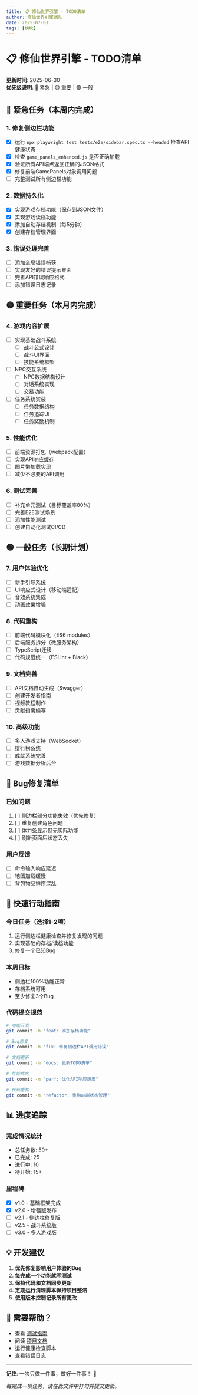 ```yaml
---
title: 📋 修仙世界引擎 - TODO清单
author: 修仙世界引擎团队
date: 2025-07-01
tags: [模块]
---
```


# 📋 修仙世界引擎 - TODO清单

**更新时间**: 2025-06-30  
**优先级说明**: 🔴 紧急 | 🟡 重要 | 🟢 一般

## 🔴 紧急任务（本周内完成）

### 1. 修复侧边栏功能
- [x] 运行 `npx playwright test tests/e2e/sidebar.spec.ts --headed` 检查API健康状态
- [x] 检查 `game_panels_enhanced.js` 是否正确加载
- [x] 验证所有API端点返回正确的JSON格式
- [x] 修复前端GamePanels对象调用问题
- [ ] 完整测试所有侧边栏功能

### 2. 数据持久化
- [x] 实现游戏存档功能（保存到JSON文件）
- [x] 实现游戏读档功能
- [x] 添加自动存档机制（每5分钟）
- [x] 创建存档管理界面

### 3. 错误处理完善
- [ ] 添加全局错误捕获
- [ ] 实现友好的错误提示界面
- [ ] 完善API错误响应格式
- [ ] 添加错误日志记录

## 🟡 重要任务（本月内完成）

### 4. 游戏内容扩展
- [ ] 实现基础战斗系统
  - [ ] 战斗公式设计
  - [ ] 战斗UI界面
  - [ ] 技能系统框架
- [ ] NPC交互系统
  - [ ] NPC数据结构设计
  - [ ] 对话系统实现
  - [ ] 交易功能
- [ ] 任务系统实装
  - [ ] 任务数据结构
  - [ ] 任务追踪UI
  - [ ] 任务奖励机制

### 5. 性能优化
- [ ] 前端资源打包（webpack配置）
- [ ] 实现API响应缓存
- [ ] 图片懒加载实现
- [ ] 减少不必要的API调用

### 6. 测试完善
- [ ] 补充单元测试（目标覆盖率80%）
- [ ] 完善E2E测试场景
- [ ] 添加性能测试
- [ ] 创建自动化测试CI/CD

## 🟢 一般任务（长期计划）

### 7. 用户体验优化
- [ ] 新手引导系统
- [ ] UI响应式设计（移动端适配）
- [ ] 音效系统集成
- [ ] 动画效果增强

### 8. 代码重构
- [ ] 前端代码模块化（ES6 modules）
- [ ] 后端服务拆分（微服务架构）
- [ ] TypeScript迁移
- [ ] 代码规范统一（ESLint + Black）

### 9. 文档完善
- [ ] API文档自动生成（Swagger）
- [ ] 创建开发者指南
- [ ] 视频教程制作
- [ ] 贡献指南编写

### 10. 高级功能
- [ ] 多人游戏支持（WebSocket）
- [ ] 排行榜系统
- [ ] 成就系统完善
- [ ] 游戏数据分析后台

## 🐛 Bug修复清单

### 已知问题
1. [ ] 侧边栏部分功能失效（优先修复）
2. [ ] 重复创建角色问题
3. [ ] 体力条显示但无实际功能
4. [ ] 刷新页面后状态丢失

### 用户反馈
- [ ] 命令输入响应延迟
- [ ] 地图加载缓慢
- [ ] 背包物品排序混乱

## 🚀 快速行动指南

### 今日任务（选择1-2项）
1. 运行侧边栏健康检查并修复发现的问题
2. 实现基础的存档/读档功能
3. 修复一个已知Bug

### 本周目标
- 侧边栏100%功能正常
- 存档系统可用
- 至少修复3个Bug

### 代码提交规范
```bash
# 功能开发
git commit -m "feat: 添加存档功能"

# Bug修复
git commit -m "fix: 修复侧边栏API调用错误"

# 文档更新
git commit -m "docs: 更新TODO清单"

# 性能优化
git commit -m "perf: 优化API响应速度"

# 代码重构
git commit -m "refactor: 重构前端状态管理"
```

## 📊 进度追踪

### 完成情况统计
- 总任务数: 50+
- 已完成: 25
- 进行中: 10
- 待开始: 15+

### 里程碑
- [x] v1.0 - 基础框架完成
- [x] v2.0 - 增强版发布
- [ ] v2.1 - 侧边栏修复版
- [ ] v2.5 - 战斗系统版
- [ ] v3.0 - 多人游戏版

## 💡 开发建议

1. **优先修复影响用户体验的Bug**
2. **每完成一个功能就写测试**
3. **保持代码和文档同步更新**
4. **定期运行清理脚本保持项目整洁**
5. **使用版本控制记录所有更改**

## 🤝 需要帮助？

- 查看 [调试指南](./development/SIDEBAR_DEBUG_GUIDE.md)
- 阅读 [项目文档](./docs/INDEX.md)
- 运行健康检查脚本
- 查看错误日志

---

**记住**: 一次只做一件事，做好一件事！ 🎯

*每完成一项任务，请在此文件中打勾并提交更新。*
